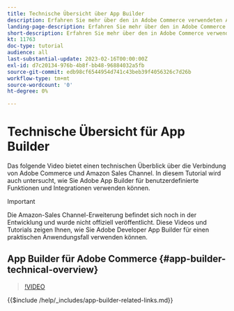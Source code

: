 ```yaml
---
title: Technische Übersicht über App Builder
description: Erfahren Sie mehr über den in Adobe Commerce verwendeten Adobe Developer App Builder mit einer technischen Übersicht
landing-page-description: Erfahren Sie mehr über den in Adobe Commerce verwendeten Adobe Developer App Builder mit einer technischen Übersicht
short-description: Erfahren Sie mehr über den in Adobe Commerce verwendeten Adobe Developer App Builder mit einer technischen Übersicht
kt: 11763
doc-type: tutorial
audience: all
last-substantial-update: 2023-02-16T00:00:00Z
exl-id: d7c20134-976b-4b8f-bb48-96884032a5fb
source-git-commit: edb98cf6544954d741c43beb39f4056326c7d26b
workflow-type: tm+mt
source-wordcount: '0'
ht-degree: 0%

---
```


# Technische Übersicht für App Builder

Das folgende Video bietet einen technischen Überblick über die Verbindung von Adobe Commerce und Amazon Sales Channel. In diesem Tutorial wird auch untersucht, wie Sie Adobe App Builder für benutzerdefinierte Funktionen und Integrationen verwenden können.

>[!IMPORTANT]
>
>Die Amazon-Sales Channel-Erweiterung befindet sich noch in der Entwicklung und wurde nicht offiziell veröffentlicht.  Diese Videos und Tutorials zeigen Ihnen, wie Sie Adobe Developer App Builder für einen praktischen Anwendungsfall verwenden können.


## App Builder für Adobe Commerce {#app-builder-technical-overview}

>[!VIDEO](https://video.tv.adobe.com/v/3413512?quality=12&learn=on)

{{$include /help/_includes/app-builder-related-links.md}}
